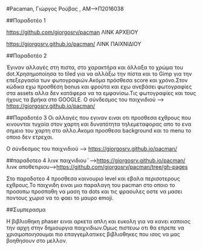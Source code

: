 #Pacaman, Γιώργος Ρούβας , ΑΜ-->Π2016038

##Παραδοτέο 1

https://github.com/giorgosrv/pacman ΛΙΝΚ ΑΡΧΕΙΟΥ

https://giorgosrv.github.io/pacman/ ΛΙΝΚ ΠΑΙΧΝΙΔΙΟΥ

##Παραδοτέο 2

Έγιναν αλλαγές στη πιστα, στο χαρακτήρα και άλλαξα το χρώμα του dot.Χρησημοποίησα το tiled για να αλλάξω την πίστα και το Gimp για την επεξεργασία των φωτογραφιών.Ακόμα πρόσθεσα score και χρόνο.Στον κώδικα εχω προσθέση bonus και φρούτα και εχω ανεβάσει φωτογραφίες στα assets αλλα δεν κατάφερα να τα εμφανίσω.Τις φωτογραφίες και τους ήχους τα βρήκα στο GOOGLE. O σύνδεσμος του παιχνιδιού --> https://giorgosrv.github.io/pacman/

##Παραδοτέο 3 Οι αλλαγές που εγιναν ειναι οτι προσθεσα εχθρους που κινουνται τυχαία στον χαρτη και δυνατότητα τηλεμεταφορας απο το ενα σημειο του χαρτη στο αλλο.Ακομα προσθεσα background και το menu το οποιο δεν ετρεχαι.

O σύνδεσμος του παιχνιδιού --> https://giorgosrv.github.io/pacman/

##παραδοτεο 4
λινκ παιχνιδιου¨-->https://giorgosrv.github.io/pacman/
λινκ αποθετιριου-->https://github.com/giorgosrv/pacman/tree/gh-pages

Στο παραδοτεο 4 προσθεσα καινουριο level  και εβαλα περισοτερους εχθρους.Το παιχνιδη ειναι μια παραλαγη του pacman στο οποιο το προσοπω προσπαθη 
να μαση τα dots και τις φραουλες οστε να μασει ποντους χωρισ να το φαει το  μαυρο emoji.

##Συμπερασμα

Η βιβλιοθηκη phaser ειναι αρκετα απλη και ευκολη για να κανει καποιος την αρχη στην δημιουργια παιχνιδιων.Ομως πιστευω οτι θα επρεπε να 
χρισιμοποιησουμαι πιο επαγγεμλατικες βιβλιοθηκες που ισος να μας βοηθησουν στο μελλον.
